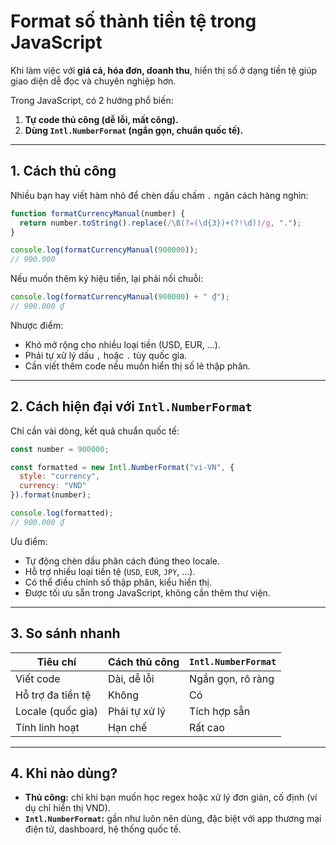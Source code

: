 <!--title-->
# Format số thành tiền tệ trong JavaScript
<!--/title-->

Khi làm việc với **giá cả, hóa đơn, doanh thu**, hiển thị số ở dạng tiền tệ giúp giao diện dễ đọc và chuyên nghiệp hơn.

Trong JavaScript, có 2 hướng phổ biến:

1. **Tự code thủ công (dễ lỗi, mất công).**
2. **Dùng `Intl.NumberFormat` (ngắn gọn, chuẩn quốc tế).**

---

## 1. Cách thủ công

Nhiều bạn hay viết hàm nhỏ để chèn dấu chấm `.` ngăn cách hàng nghìn:

```js
function formatCurrencyManual(number) {
  return number.toString().replace(/\B(?=(\d{3})+(?!\d))/g, ".");
}

console.log(formatCurrencyManual(900000)); 
// 900.000
```

Nếu muốn thêm ký hiệu tiền, lại phải nối chuỗi:

```js
console.log(formatCurrencyManual(900000) + " ₫");
// 900.000 ₫
```

Nhược điểm:

* Khó mở rộng cho nhiều loại tiền (USD, EUR, …).
* Phải tự xử lý dấu `,` hoặc `.` tùy quốc gia.
* Cần viết thêm code nếu muốn hiển thị số lẻ thập phân.

---

## 2. Cách hiện đại với `Intl.NumberFormat`

Chỉ cần vài dòng, kết quả chuẩn quốc tế:

```js
const number = 900000;

const formatted = new Intl.NumberFormat("vi-VN", {
  style: "currency",
  currency: "VND"
}).format(number);

console.log(formatted);
// 900.000 ₫
```

Ưu điểm:

* Tự động chèn dấu phân cách đúng theo locale.
* Hỗ trợ nhiều loại tiền tệ (`USD`, `EUR`, `JPY`, …).
* Có thể điều chỉnh số thập phân, kiểu hiển thị.
* Được tối ưu sẵn trong JavaScript, không cần thêm thư viện.

---

## 3. So sánh nhanh

| Tiêu chí          | Cách thủ công | `Intl.NumberFormat` |
| ----------------- | ------------- | ------------------- |
| Viết code         | Dài, dễ lỗi   | Ngắn gọn, rõ ràng   |
| Hỗ trợ đa tiền tệ | Không         | Có                  |
| Locale (quốc gia) | Phải tự xử lý | Tích hợp sẵn        |
| Tính linh hoạt    | Hạn chế       | Rất cao             |

---

## 4. Khi nào dùng?

* **Thủ công:** chỉ khi bạn muốn học regex hoặc xử lý đơn giản, cố định (ví dụ chỉ hiển thị VND).
* **`Intl.NumberFormat`:** gần như luôn nên dùng, đặc biệt với app thương mại điện tử, dashboard, hệ thống quốc tế.

